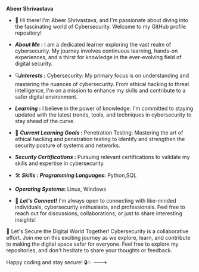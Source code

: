 **Abeer Shrivastava**
- 👋 Hi there! I'm Abeer Shrivastava, and I'm passionate about diving into the fascinating world of Cybersecurity. Welcome to my GitHub profile repository!
- **_About Me_ :** 
I am a dedicated learner exploring the vast realm of cybersecurity. My journey involves continuous learning, hands-on experiences, and a thirst for knowledge in the ever-evolving field of digital security.
- 🔍**_Interests_ :**
Cybersecurity: My primary focus is on understanding and mastering the nuances of cybersecurity. From ethical hacking to threat intelligence, I'm on a mission to enhance my skills and contribute to a safer digital environment.

- **_Learning_ :**
 I believe in the power of knowledge. I'm committed to staying updated with the latest trends, tools, and techniques in cybersecurity to stay ahead of the curve. 
- 🌱 **_Current Learning Goals_ :**
Penetration Testing: Mastering the art of ethical hacking and penetration testing to identify and strengthen the security posture of systems and networks.

- **_Security Certifications_ :**
Pursuing relevant certifications to validate my skills and expertise in cybersecurity.
- 🛠️ **_Skills_ :**
**_Programming Languages_:** Python,SQL
- **_Operating Systems_:** Linux, Windows
- 🤝 **_Let's Connect!_**
I'm always open to connecting with like-minded individuals, cybersecurity enthusiasts, and professionals. Feel free to reach out for discussions, collaborations, or just to share interesting insights!

🚀 Let's Secure the Digital World Together!
Cybersecurity is a collaborative effort. Join me on this exciting journey as we explore, learn, and contribute to making the digital space safer for everyone. Feel free to explore my repositories, and don't hesitate to share your thoughts or feedback.

Happy coding and stay secure! 🔒✨
--->
